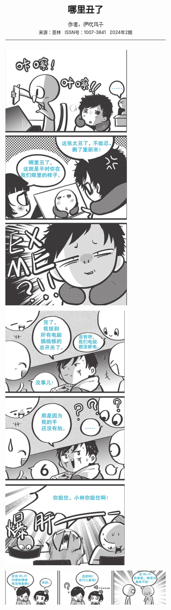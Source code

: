 # <center>哪里丑了</center>

<div align=center><img src="https://raw.githubusercontent.com/leaguecn/magazines/main/img_authors/%25d7%25f7%25d5%25df%25a3%25ba%25d2%25c1%25b4%25b5%25b7%25e7%25d7%25d3.jpg"></div>

<center>来源：意林   ISSN号：1007-3841   2024年2期</center>

* * *

<br>![](https://raw.githubusercontent.com/leaguecn/magazines/main/img/yili20240269-1-l.jpg)

![](https://raw.githubusercontent.com/leaguecn/magazines/main/img/yili20240269-2-l.jpg)

![](https://raw.githubusercontent.com/leaguecn/magazines/main/img/yili20240269-3-l.jpg)
